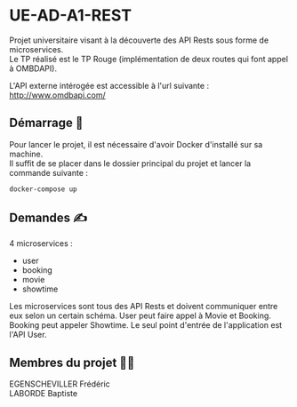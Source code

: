 # UE-AD-A1-REST 

Projet universitaire visant à la découverte des API Rests sous forme de microservices.<br>
Le TP réalisé est le TP Rouge (implémentation de deux routes qui font appel à OMBDAPI).<br>

L'API externe intérogée est accessible à l'url suivante : http://www.omdbapi.com/

## Démarrage 🚀

Pour lancer le projet, il est nécessaire d'avoir Docker d'installé sur sa machine.<br>
Il suffit de se placer dans le dossier principal du projet et lancer la commande suivante :<br>

```bash
docker-compose up
```

## Demandes ✍️

4 microservices :
- user
- booking
- movie
- showtime

Les microservices sont tous des API Rests et doivent communiquer entre eux selon un certain schéma. User peut faire appel à Movie et Booking. Booking peut appeler Showtime. Le seul point d'entrée de l'application est l'API User.

## Membres du projet 🧑‍💻

EGENSCHEVILLER Frédéric</br>
LABORDE Baptiste
